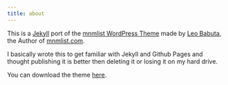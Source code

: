 ```yaml
---
title: about
---
```

This is a [Jekyll] port of the [mnmlist WordPress Theme] made by [Leo Babuta], the Author of [mnmlist.com].

I basically wrote this to get familiar with Jekyll and Github Pages and thought publishing it is better then deleting it or losing it on my hard drive.

You can download the theme [here](https://github.com/bernikr/mnmlist-theme).

[Jekyll]: https://jekyllrb.com/
[mnmlist WordPress Theme]: http://mnmlist.com/theme/
[Leo Babuta]: http://leobabauta.com/
[mnmlist.com]: http://mnmlist.com/
